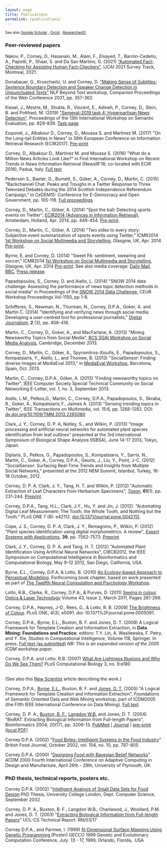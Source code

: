 ```yaml
---
layout: page
title: Publications
permalink: /publications/
---
```


<small>See also 
[Google Scholar](https://scholar.google.co.uk/citations?user=rwRmcP4AAAAJ&hl=en) ,
[Orcid](http://orcid.org/0000-0002-0651-9028) ,
[ResearcherID](http://www.researcherid.com/rid/C-1601-2008)
</small>

<h3>Peer-reviewed papers</h3>

<P>

Nakov, P., Corney, D., Hasanain, M., Alam, F., Elsayed, T., Barrón-Cedeño, A., Papotti, P., Shaar, S. and Da San Martino, G. (2021) 	<a href="https://arxiv.org/abs/2103.07769">"Automated Fact-Checking for Assisting Human Fact-Checkers"</a>. IJCAI 2021 Survey Track, Montreal, 2021.	

<P>

Donabauer, G., Kruschwitz, U. and Corney, D. <a href="https://www.researchgate.net/publication/350888509_Making_Sense_of_Subtitles_Sentence_Boundary_Detection_and_Speaker_Change_Detection_in_Unpunctuated_Texts">"Making Sense of Subtitles: Sentence Boundary Detection and Speaker Change Detection in Unpunctuated Texts"</a> NLP Beyond Text workshop, Companion Proceedings of the Web Conference 2021, pp. 357-362.	

<P>
Kiesel, J.,  Mestre, M., Shukla, R., Vincent, E., Adineh, P., Corney, D., Stein, B. and Potthast, M. (2019) <a href="https://www.aclweb.org/anthology/S19-2145.pdf">"Semeval-2019 task 4: Hyperpartisan News Detection"</a>.
Proceedings of the 13th International Workshop on Semantic Evaluation, pp. 829-839.
<a href="https://pan.webis.de/semeval19/semeval19-web/">Task page</a>
</P>

<P>Esquivel, J., Albakour D., Corney, D., Moussa S. and Martinez M. (2017)
"On the Long-tail Entities in News" in 39th European Conference on Information Retrieval Research (ECIR2017). <a href="http://research.signalmedia.co/assets/long-tail-entities_CRC.pdf">Pre-print</a></P>

<P>Corney, D., Albakour D., Martinez M. and Moussa S. (2016)
"What do a Million News Articles Look Like?" in First International Workshop on Recent Trends in News Information Retrieval (NewsIR'16; co-located with ECIR 2016), Padua, Italy. <a href="http://ceur-ws.org/Vol-1568/paper8.pdf">Full text</a></P>

<p>Pedersen S., Baxter, G., Burnett, S., Göker, A., Corney, D., Martin, C. (2015) "Backchannel Chat: Peaks and Troughs in a Twitter Response to Three Televised Debates during the 2014 Scottish Independence Referendum Campaign," in 
CeDEM15: Conference for E-Democracy and Open Government, pp. 105-118.
<a href="http://www.donau-uni.ac.at/imperia/md/content/department/gpa/zeg/bilder/cedem/cedem15/cedem15_oa_proceedings.pdf">Full proceedings</a>

<p>Corney, D., Martin, C., Göker, A. (2014) "Spot the ball: Detecting sports events on Twitter", <a href="http://ecir2014.org">ECIR2014 (Advances in Information Retrieval)</a>, Amsterdam, Holland, Apr. 2014, pp. 449-454. <a href="../papers/ECIR_SpotTheBall.pdf">Pre-print</a>.

<p>Corney, D., Martin, C., Göker, A. (2014) "Two sides to every story: Subjective event summarization of sports events using Twitter," ICMR2014 <a href="https://sites.google.com/site/socialmultimediastorytelling/">1st Workshop on Social Multimedia and
Storytelling</a>, Glasgow, UK, Apr. 2014 <a href="../papers/ICMR14_TwoSides.pdf">Pre-print</a>.

<p>Byrne, E. and Corney, D. (2014)  "Sweet FA: sentiment, swearing and soccer," ICMR2014 <a href="https://sites.google.com/site/socialmultimediastorytelling/">1st Workshop on Social Multimedia and
Storytelling</a>, Glasgow, UK, Apr. 2014 <a href="../papers/SweetFA.pdf">Pre-print</a>. See also media coverage: <a href="http://www.dailymail.co.uk/news/article-2591814/Youll-surprised-football-fans-F-C-tweet-favourite-FC-Supporters-swear-OWN-TEAM.html">Daily Mail</a>, <a href="http://www.bbc.co.uk/news/uk-scotland-north-east-orkney-shetland-26790169">BBC</a>, <a href="http://www.rgu.ac.uk/news/no-sherlock-research-shows-that-football-fans-like-to-swear">Press release</a>.

<p>Papadopoulos, S., Corney, D. and Aiello, L. (2014) "SNOW 2014 data challenge: Assessing the performance of
news topic detection methods in social media" in Proceedings of the <a href="http://www.snow-workshop.org/2014/?page_id=37">SNOW 2014 Data Challenge</a>, <a hred="http://ceur-ws.org/Vol-1150/">CEUR Workshop Proceedings Vol-1150</a>, pp 1-8.

<p>Schifferes, S., Newman, N., Thurman, N., Corney, D.P.A., Goker, A. and Martin C. (2014) "Identifying and verifying news through social media: Developing a user-centred tool for professional journalists," <a href="http://www.tandfonline.com/doi/abs/10.1080/21670811.2014.892747#.U0-zDuJpvyM">Digital Journalism</a>, <b>2</b> (3), pp. 406-418.

<p>Martin, C., Corney, D., Goker, A., and  MacFarlane, A. (2013) "Mining Newsworthy Topics from Social Media", <a href="http://www.bcs-sgai.org/ai2013/?section=workshops">BCS SGAI Workshop on Social Media Analysis</a>, Cambridge, December 2013. 


<p>Corney, D., Martin, C., Göker, A., Spyromitros-Xioufis, E., Papadopoulos, S., Kompatsiaris, Y.,  Aiello, L., and Thomee, B. (2013) "SocialSensor: Finding diverse images at MediaEval 2013," in <a href="http://ceur-ws.org/Vol-1043/mediaeval2013_submission_24.pdf">MediaEval Workshop</a>, Barcelona, Spain, Oct. 2013. 

<p>Martin, C., Corney, D.P.A., Göker, A. (2013) "Finding newsworthy topics on Twitter", IEEE Computer Society Special Technical Community on Social Networking E-Letter, vol. 1, no. 3, September 2013. 

<p>Aiello, L.M., Petkos,G., Martin, C., Corney, D.P.A., Papadopoulos, S., Skraba, R., Goker, A., Kompatsiaris,Y., Jaimes A. (2013) "Sensing trending topics in Twitter", IEEE Transactions on Multimedia, vol. 15:6, pp. 1268-1282. DOI: <a href="http://dx.doi.org/10.1109/TMM.2013.2265080">dx.doi.org/10.1109/TMM.2013.2265080</a>

<p> Clark, J. Y., Corney, D. P. A, Notley, S., and Wilkin, P. (2013) "Image processing and artificial neural networks for automated plant species identification from leaf outlines" presented at the 3rd International Symposium of Biological Shape Analysis (ISBSA), June 14-17 2013, Tokyo, Japan. 

<p>Diplaris, S., Petkos, G., Papadopoulos, S., Kompatsiaris, Y., Sarris, N., Martin, C., Goker, A., Corney, D.P.A., Geurts, J., Liu, Y., Point, J-C. (2012) "SocialSensor: Surfacing Real-Time Trends and Insights from Multiple Social Networks," presented at the 2012 NEM Summit, Istanbul, Turkey, 16-18 October, 2012.

<p>Corney, D. P. A, Clark, J. Y., Tang, H. T. and Wilkin, P. (2012) "Automatic Extraction of Leaf Characters from Herbarium Specimens", <i><a href="http://www.ingentaconnect.com/content/iapt/tax">Taxon</a></i>, <b>61</b>(1), pp. 231-244. <a href="../papers/CorneyTaxon_preprint.pdf">Preprint</a>

<p>Corney, D.P.A., Tang, H.L., Clark, J.Y., Hu, Y. and Jin, J. (2012). "Automating Digital Leaf Measurement: The Tooth, the Whole Tooth, and Nothing but the Tooth." PLoS ONE 7 (8): e42112. <a href="http://dx.doi.org/10.1371/journal.pone.0042112">doi:10.1371/journal.pone.0042112</a>.

<p>Cope, J. S., Corney, D. P. A, Clark, J. Y., Remagnino, P., Wilkin, P. (2012)
"Plant species identification using digital morphometrics: A review", <i><a href="http://dx.doi.org/10.1016/j.eswa.2012.01.073">Expert Systems with Applications</a></i>, <b>39</b>, pp. 7562-7573. <a href="../papers/BotMorphReview_preprint.pdf">Preprint</a>

<p>
Clark, J. Y., Corney, D. P. A. and Tang, H. T. (2012) "Automated Plant Identification Using Artificial Neural Networks", CIBCB2012, the IEEE Symposium on Computational Intelligence in Bioinformatics and Computational Biology, May 9-12 2012, San Diego, California, USA.

<p>
Byrne, E.L., Corney, D.P.A, & Lotto, B. (2010) <a href="http://www.worldscibooks.com/compsci/8076.html">An Ecology-based Approach to Perceptual Modelling</a>. Forthcoming book chapter, based on work presented as part of <a href="http://www.bbk.ac.uk/psyc/staff/academic/eddyjdavelaar/ncpw12/index.php">
The Twelfth Neural Computation and Psychology Workshop</a>.

<P>

Lotto, R.B., Clarke, R., Corney, D.P.A., & Purves, D. (2011) <a href="http://dx.doi.org/10.1016/j.optlastec.2010.02.006">Seeing in colour</a>. <a href="http://www.elsevier.com/locate/optlastec">Optics & Laser Technology</a> Volume 43, Issue 2, March 2011, Pages 261-269.

<P>
Corney, D.P.A., Haynes, J-D., Rees, G., & Lotto, R. B. (2009) <a href="http://www.plosone.org/article/info%3Adoi%2F10.1371%2Fjournal.pone.0005091">The Brightness of Colour</a>. PLoS ONE, 4(3), e5091. doi: 10.1371%2Fjournal.pone.0005091.

<P>
Corney, D.P.A., Byrne, E.L., Buxton, B. F. and Jones, D. T. (2008) A Logical Framework for Template Creation and Information Extraction, in <b>Data Mining: Foundations and Practice</b>, editors: T.Y. Lin, A. Wasilewska, F. Petry, and Y. Xie, Studies in Computational Intelligence, Volume 118, Springer. In press.
<a href="../papers/framework_submitted.pdf">Full text (as submitted)</a> <I>NB: This is an expanded version of the 2005 ICDM workshop paper</I>.

<P>

Corney, D.P.A. and Lotto, R.B. (2007) <A href="http://compbiol.plosjournals.org/perlserv/?request=get-document&doi=10.1371/journal.pcbi.0030180">What Are Lightness Illusions and Why Do We See Them?</A> PLoS Computational Biology 3, no. 9:e180

<br>(See also this <A href="http://technology.newscientist.com/article/dn12701-artificial-brain-falls-for-optical-illusions.html">New Scientist</A> article describing the work.)



<P>
Corney, D.P.A., <a href="http://www.emmabyrne.net/" target="_top">Byrne, E.L.</a>, Buxton, B. F. and <a href="http://www.cs.ucl.ac.uk/staff/D.Jones/" target="_top">Jones, D. T.</a> (2005) "A Logical Framework for Template Creation and Information Extraction", Foundations of Semantic Oriented Data and Web Mining workshop, part of ICDM2005 (the Fifth IEEE International Conference on Data Mining). <a href="../papers/FrameworkPaper_Corney.pdf">Full text</a>
</P>

<P>Corney, D. P. A., <A href="http://www.cs.ucl.ac.uk/people/B.Buxton.html">Buxton, B. F.</A>, <a href="http://www.cs.essex.ac.uk/staff/W.Langdon/" target="_top">Langdon W.B.</a> and Jones, D. T. (2004) "BioRAT: Extracting Biological Information from Full-length Papers", Bioinformatics 2004; 20(17), pp. 3206-13. <a href="http://www.ncbi.nlm.nih.gov/entrez/query.fcgi?cmd=Retrieve&db=pubmed&dopt=Abstract&list_uids=15231534">PubMed</a> | <a href="http://bioinformatics.oupjournals.org/cgi/content/short/20/17/3206">Journal</a> |
 <a href="../papers/corney2004_preprint.pdf">pre-print (local PDF)</a>
 </P>



 <P>Corney D.P.A. (2002) "<A HREF="../papers/FoodBytes.pdf">Food Bytes: Intelligent Systems in the Food Industry</A>" British Food Journal, October 2002, vol. 104, no. 10, pp. 787-805</P>



 <P>Corney D.P.A. (2000) "<A HREF="../papers/FoodACDM.pdf">Designing Food with Bayesian Belief Networks</A>" ACDM 2000 Fourth International Conference on Adaptive Computing in Design and Manufacture, April 26th - 28th, University of Plymouth, UK. </P>

<h3>PhD thesis, technical reports, posters etc.</h3>

 <P>Corney D.P.A. (2002) "<A HREF="phd/index.html">Intelligent Analysis of Small Data Sets for Food Design</A> PhD Thesis, University College London, Dept. Computer Science, September 2002 </P>

<P>Corney, D. P. A., Buxton, B. F., Langdon W.B., Charlwood, J., Woollard, P.M. and Jones, D. T. (2003) "<A HREF =" http://bioinf.cs.ucl.ac.uk/biorat/bioratTR.pdf">Extracting Biological Information from Full-length Papers</A>" UCL-CS Technical Report: RN/03/17</P>

 <P>Corney D.P.A., and Parmee, I. (1999) <A HREF="../papers/gecco_surfaceGP.pdf">N-Dimensional Surface&nbsp;Mapping Using Genetic&nbsp;Programming </A>  (Poster) GECCO 1999 Genetic and Evolutionary Computation Conference, July&nbsp; 13 - 17, 1999, Orlando, Florida,&nbsp; USA
 </P>






